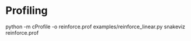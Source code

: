 # Profiling
python -m cProfile -o reinforce.prof examples/reinforce_linear.py
snakeviz reinforce.prof

